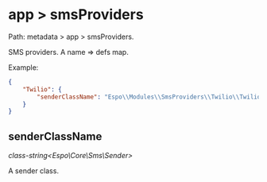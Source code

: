# app > smsProviders

Path: metadata > app > smsProviders.

SMS providers. A name => defs map.

Example:

```json
{
    "Twilio": {
        "senderClassName": "Espo\\Modules\\SmsProviders\\Twilio\\TwilioSender"
    }
}
```

## senderClassName

*class-string<Espo\Core\Sms\Sender>*

A sender class.
